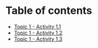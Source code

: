 # Table of contents

* [Topic 1 - Activity 1.1](README.md)
* [Topic 1 - Activity 1.2](topic-1-activity-1.2.md)
* [Topic 1 - Activity 1.3](topic-1-activity-1.3.md)

